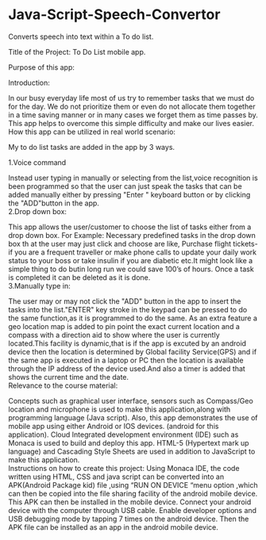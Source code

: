 # Java-Script-Speech-Convertor
Converts speech into text within a To do list.

Title of the Project: To Do List mobile app. 

Purpose of this app:

Introduction:

In our busy everyday life most of us try to remember tasks that we must do for 
the day. We do not 
prioritize them or even do not allocate them together in a 
time saving manner or in many cases we forget them as time passes by. This app 
helps to overcome this simple difficulty and make our lives easier.   
How this app can be utilized in real world 
scenario:

My to do list tasks are added in the app by 3 ways.


1.Voice command


Instead user typing in manually or selecting from the list,voice recognition is been programmed so that the user can just speak the tasks that can be added manually either by pressing "Enter " keyboard button or by clicking the "ADD"button in the app.   
2.Drop down box:

This app allows the user/customer to choose the list of tasks 
either from a drop down box. For Example:   Necessary predefined tasks in the drop down box th
at the user may just click and choose are like,  Purchase flight tickets-if you are a frequent traveller or make phone calls to update your daily work status to your boss or take insulin if you are diabetic etc.It might look like a simple thing to do butin long run we could save 100’s of hours. Once a task is completed it can be deleted as it is done.   
3.Manually type in:


The user may or may not click the "ADD" button in the app to
insert the tasks into the list."ENTER" key stroke in the keypad can be pressed to do the same function,as it is programmed to do the same.  As an extra feature a geo location map is added to pin point the exact current location and a compass with a direction aid to show where the user is currently located.This facility is dynamic,that is if the app is excuted by an android device 
then the location is determined by Global facility Service(GPS) and if the same app 
is executed in a laptop or PC then the location is available through the IP address 
of the device used.And also a timer is added that shows the current time and the 
date.    
Relevance to the course material:

Concepts such as graphical user interface, sensors such as Compass/Geo location 
and microphone is used to make this application,along with programming 
language (Java script). Also, this app demonstrates the use of mobile app using 
either Android or IOS devices. (android for this application).   Cloud Integrated development environment (IDE) such as Monaca is used to build and deploy this app.   HTML-5 (Hypertext mark
up language) and Cascading Style Sheets are used in addition to JavaScript to make this application.   
Instructions on how to create this project:
Using Monaca IDE, the code written using HTML, CSS and java script can be converted into an APK(Android Package kid) file ,using “RUN ON DEVICE “menu option ,which can then be copied  into the file sharing facility of the android mobile device. This APK can then be installed in the mobile device. Connect your android device with the computer through USB cable. Enable developer options and USB debugging mode by tapping 7 times on the android device. 
Then the APK file can be installed as an app in the android mobile device.   



